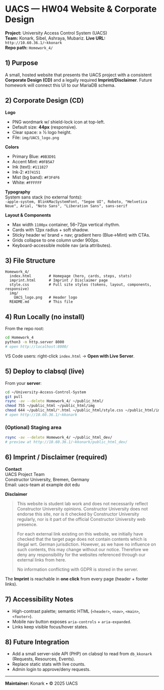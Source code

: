 # UACS — HW04 Website & Corporate Design

**Project:** University Access Control System (UACS)  
**Team:** Konark, Sibel, Ashraya, Mubariz. 
**Live URL:** `http://10.60.36.1/~kkonark`  
**Repo path:** `Homework_4/`

## 1) Purpose
A small, hosted website that presents the UACS project with a consistent **Corporate Design (CD)** and a legally required **Imprint/Disclaimer**. Future homework will connect this UI to our MariaDB schema.

## 2) Corporate Design (CD)

**Logo**  
- PNG wordmark w/ shield-lock icon at top-left.  
- Default size: **44px** (responsive).  
- Clear space: ≥ ½ logo height.  
- File: `img/UACS_logo.png`

**Colors**  
- Primary Blue: `#0B3D91`  
- Accent Mint: `#0FB5A7`  
- Ink (text): `#111827`  
- Ink-2: `#374151`  
- Mist (bg band): `#F3F4F6`  
- White: `#FFFFFF`

**Typography**  
System sans stack (no external fonts):  
`-apple-system, BlinkMacSystemFont, "Segoe UI", Roboto, "Helvetica Neue", Arial, "Noto Sans", "Liberation Sans", sans-serif`

**Layout & Components**  
- Max width `1100px` container, 56–72px vertical rhythm.  
- Cards with 12px radius + soft shadow.  
- Sticky header w/ brand + nav; gradient hero (Blue→Mint) with CTAs.  
- Grids collapse to one column under 900px.  
- Keyboard-accessible mobile nav (aria attributes).

## 3) File Structure

```
Homework_4/
  index.html        # Homepage (hero, cards, steps, stats)
  imprint.html      # Imprint / Disclaimer page
  style.css         # Full site styles (tokens, layout, components, responsive)
  img/
    UACS_logo.png   # Header logo
  README.md         # This file
```

## 4) Run Locally (no install)
From the repo root:
```bash
cd Homework_4
python3 -m http.server 8000
# open http://localhost:8000/
```
VS Code users: right-click `index.html` → **Open with Live Server**.

## 5) Deploy to clabsql (live)

From your **server**:
```bash
cd ~/University-Access-Control-System
git pull
rsync -av --delete Homework_4/ ~/public_html/
chmod 755 ~/public_html ~/public_html/img
chmod 644 ~/public_html/*.html ~/public_html/style.css ~/public_html/img/* 2>/dev/null || true
# open http://10.60.36.1/~kkonark
```

### (Optional) Staging area
```bash
rsync -av --delete Homework_4/ ~/public_html_dev/
# preview at http://10.60.36.1/~kkonark/public_html_dev/
```

## 6) Imprint / Disclaimer (required)

**Contact**  
UACS Project Team  
Constructor University, Bremen, Germany  
Email: uacs-team at example dot edu

**Disclaimer**  
> This website is student lab work and does not necessarily reflect Constructor University opinions. Constructor University does not endorse this site, nor is it checked by Constructor University regularly, nor is it part of the official Constructor University web presence.  
>  
> For each external link existing on this website, we initially have checked that the target page does not contain contents which is illegal wrt. German jurisdiction. However, as we have no influence on such contents, this may change without our notice. Therefore we deny any responsibility for the websites referenced through our external links from here.  
>  
> No information conflicting with GDPR is stored in the server.

The **Imprint** is reachable in **one click** from every page (header + footer links).

## 7) Accessibility Notes
- High-contrast palette; semantic HTML (`<header>`, `<nav>`, `<main>`, `<footer>`).  
- Mobile nav button exposes `aria-controls` + `aria-expanded`.  
- Links keep visible focus/hover states.

## 8) Future Integration
- Add a small server-side API (PHP) on clabsql to read from `db_kkonark` (Requests, Resources, Events).  
- Replace static stats with live counts.  
- Admin login to approve/deny requests.

---

**Maintainer:** Konark • © 2025 UACS

